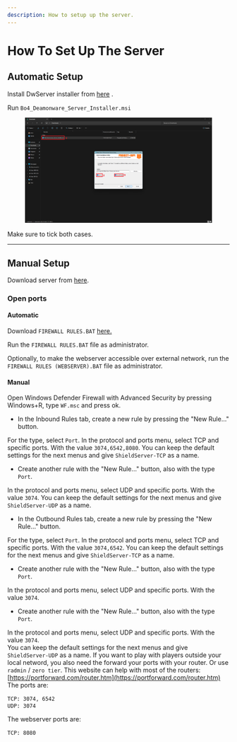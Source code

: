 ```yaml
---
description: How to setup up the server.
---
```


# How To Set Up The Server

## Automatic Setup

Install DwServer installer from [here](https://cdn.discordapp.com/attachments/1163956866309697588/1170755715497988227/Bo4\_Deamonware\_Server\_Installer.msi?ex=65edda3a\&is=65db653a\&hm=ebc9ea88d13f18c4c16d14c613c9896fc0a34e0f062c2b7e2f0fd1e5c84e6a45&) .

Run `Bo4_Deamonware_Server_Installer.msi`

<figure><img src="../.gitbook/assets/Captura de pantalla 2024-01-17 143135.png" alt=""><figcaption></figcaption></figure>

Make sure to tick both cases.

***

## Manual Setup

Download server from [here](https://github.com/bodnjenie14/DWUPDATES/releases/download/2/DW.SERVER.rar).

### Open ports

#### Automatic

Download `FIREWALL RULES.BAT`  [here.](https://cdn.discordapp.com/attachments/1160535315648356437/1197963063492624525/FIREWALL\_RULES.BAT?ex=65bd2d0b\&is=65aab80b\&hm=5afe3b2d5bbc28f8c753d48d1252da20b4add5540cae1830c3d3971a8043985e&)

Run the `FIREWALL RULES.BAT` file as administrator.&#x20;

Optionally, to make the webserver accessible over external network, run the `FIREWALL RULES (WEBSERVER).BAT` file as administrator.

#### Manual

Open Windows Defender Firewall with Advanced Security by pressing Windows+R, type `WF.msc` and press ok.

* In the Inbound Rules tab, create a new rule by pressing the "New Rule..." button.

For the type, select `Port`. In the protocol and ports menu, select TCP and specific ports. With the value `3074,6542,8080`. You can keep the default settings for the next menus and give `ShieldServer-TCP` as a name.

* Create another rule with the "New Rule..." button, also with the type `Port`.

In the protocol and ports menu, select UDP and specific ports. With the value `3074`. You can keep the default settings for the next menus and give `ShieldServer-UDP` as a name.

* In the Outbound Rules tab, create a new rule by pressing the "New Rule..." button.

For the type, select `Port`. In the protocol and ports menu, select TCP and specific ports. With the value `3074,6542`. You can keep the default settings for the next menus and give `ShieldServer-TCP` as a name.

* Create another rule with the "New Rule..." button, also with the type `Port`.

In the protocol and ports menu, select UDP and specific ports. With the value `3074`.

* Create another rule with the "New Rule..." button, also with the type `Port`.

In the protocol and ports menu, select UDP and specific ports. With the value `3074`.\
You can keep the default settings for the next menus and give `ShieldServer-UDP` as a name. If you want to play with players outside your local netword, you also need the forward your ports with your router. Or use `radmin` / `zero tier`. This website can help with most of the routers: [https://portforward.com/router.htm](https://portforward.com/router.htm) The ports are:

```
TCP: 3074, 6542
UDP: 3074
```

The webserver ports are:

```
TCP: 8080
```
